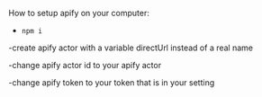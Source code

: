 How to setup apify on your computer:

- `npm i`

-create apify actor with a variable directUrl instead of a real name

-change apify actor id to your apify actor

-change apify token to your token that is in your setting
